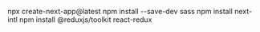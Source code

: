 npx create-next-app@latest
npm install --save-dev sass
npm install next-intl
npm install @reduxjs/toolkit react-redux
